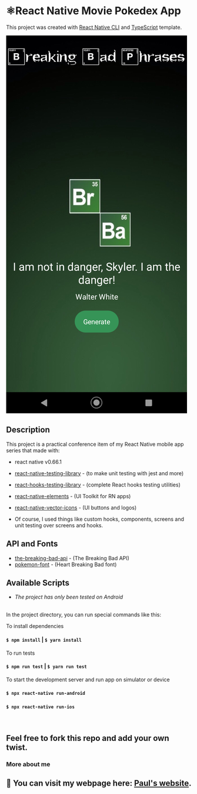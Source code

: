 # ⚛️React Native Movie Pokedex App

This project was created with [React Native CLI](https://reactnative.dev/) and [TypeScript](https://www.typescriptlang.org/) template.

![ComponentsApp](https://github.com/Parterdev/react-native-breaking-bad-quotes/blob/master/breakingBad.png)

## Description
This project is a practical conference item of my React Native mobile app series that made with:
 - react native v0.66.1
 - [react-native-testing-library](https://github.com/callstack/react-native-testing-library) - (to make unit testing with jest and more)
 - [react-hooks-testing-library](https://github.com/testing-library/react-hooks-testing-library) - (complete React hooks testing utilities)
 - [react-native-elements](https://reactnativeelements.com/) - (UI Toolkit for RN apps)
 - [react-native-vector-icons](https://github.com/oblador/react-native-vector-icons) - (UI buttons and logos)
   
 - Of course, I used things like custom hooks, components, screens and unit testing over screens and hooks. 


## API and Fonts
- [the-breaking-bad-api](https://breakingbadapi.com/documentation) - (The Breaking Bad API)
- [pokemon-font](https://www.dafont.com/es/heart-breaking-bad.font) - (Heart Breaking Bad font)

## Available Scripts
- *The project has only been tested on Android*
</br>
In the project directory, you can run special commands like this:

To install dependencies 
#### `$ npm install` | `$ yarn install`

To run tests
#### `$ npm run test` | `$ yarn run test`

To start the development server and run app on simulator or device
#### `$ npx react-native run-android`

#### `$ npx react-native run-ios`

<br>

## Feel free to fork this repo and add your own twist.

### More about me

## 👋 You can visit my webpage here: [Paul's website](https://paul-teran.com/).


